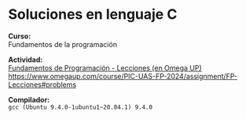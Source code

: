 # Soluciones en lenguaje C

**Curso:**\
Fundamentos de la programación

**Actividad:**\
[Fundamentos de Programación - Lecciones (en Omega UP)](https://www.omegaup.com/course/PIC-UAS-FP-2024/assignment/FP-Lecciones#problems)\
<https://www.omegaup.com/course/PIC-UAS-FP-2024/assignment/FP-Lecciones#problems>

**Compilador:**\
`gcc (Ubuntu 9.4.0-1ubuntu1~20.04.1) 9.4.0`

